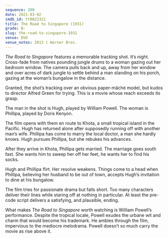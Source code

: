 ```yaml
---
sequence: 200
date: 2021-03-02
imdb_id: tt0022321
title: The Road to Singapore (1931)
grade: B-
slug: the-road-to-singapore-1931
venue: DVD
venue_notes: 2013 | Warner Bros.
---
```


_The Road to Singapore_ features a memorable tracking shot. It’s night. Cross-fade from natives pounding jungle drums to a woman gazing out her bedroom window. The camera pulls back and up, away from her window and over acres of dark jungle to settle behind a man standing on his porch, gazing at the woman’s bungalow in the distance.

Granted, the shot’s tracking over an obvious paper-mâché model, but kudos to director Alfred Green for trying. This is a movie whose reach exceeds its grasp.

The man in the shot is Hugh, played by William Powell. The woman is Phillipa, played by Doris Kenyon.

The film opens with them en route to Khota, a small tropical island in the Pacific. Hugh has returned alone after supposedly running off with another man’s wife. Phillipa has come to marry the local doctor, a man she hardly knows. Hugh pursues Phillipa, but she rebukes his advances.

After they arrive in Khota, Phillipa gets married. The marriage goes south fast. She wants him to sweep her off her feet, he wants her to find his socks.

Hugh and Phillipa flirt. Her resolve weakens. Things come to a head when Phillipa, believing her husband to be out of town, accepts Hugh’s invitation to dine at his bungalow.

The film tries for passionate drama but falls short. Too many characters deliver their lines while staring off at nothing in particular. At least the pre-code script delivers a satisfying, and plausible, ending.

What makes _The Road to Singapore_ worth watching is William Powell’s performance. Despite the tropical locale, Powell exudes the urbane wit and charm that would become his trademark. He ambles through the film, impervious to the mediocre melodrama. Powell doesn’t so much carry the movie as rise above it.
